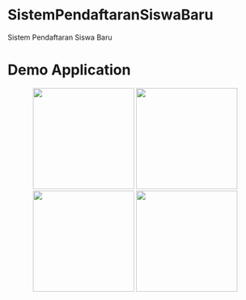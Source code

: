 # SistemPendaftaranSiswaBaru
Sistem Pendaftaran Siswa Baru

# Demo Application
<p align="center">
  <img src="https://im.ezgifhttps://imgdb.net/images/6423.jpg" width="200"> <img src="https://im.ezgifhttps://imgdb.net/images/6424.png" width="200">
  <img src="https://im.ezgifhttps://imgdb.net/images/6425.png" width="200"> <img src="https://im.ezgifhttps://imgdb.net/images/6426.png" width="200">
</p>

